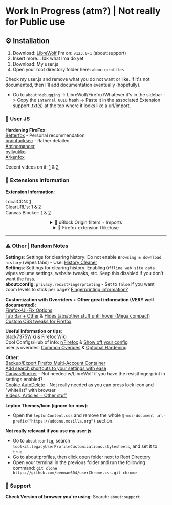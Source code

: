# Work In Progress (atm?) | Not really for Public use

## ⚙️ Installation

1. Download: [LibreWolf](https://librewolf.net) I'm on: `v123.0-1` (about:support)
2. Insert more... Idk what Ima do yet
3. Download: My user.js
4. Open your root directory folder here: `about:profiles`

Check my user.js and remove what you do not want or like. If it's not documented, then I'll add documentation eventually (hopefully).  


- Go to `about:debugging` -> LibreWolf/Firefox/Whatever it's in the sidebar -> Copy the `Internal UUID` hash -> Paste it in the associated Extension support .txt(s) at the top where it looks like a url/import.


### 📃 User JS


**Hardening FireFox**:  
[Betterfox](https://github.com/yokoffing/Betterfox) - Personal recommendation  
[brainfucksec](https://gist.github.com/brainfucksec/68e79da1c965aeaa4782914afd8f7fa2) - Rather detailed  
[Aminomancer](https://github.com/aminomancer/uc.css.js/blob/master/prefs/recommended.js)  
[pyllyukko](https://github.com/pyllyukko/user.js)  
[Arkenfox](https://github.com/arkenfox/user.js)  

Decent videos on it: [1](https://youtu.be/Fr8UFJzpNls) & [2](https://youtu.be/N8IOJiOFVEk)


### 🔎 Extensions Information

**Extension Information**:

LocalCDN: [1](https://www.reddit.com/r/firefox/comments/yd340m/do_you_need_a_cookie_manager_how_about_localcdn/its4xjv)  
ClearURL's: [1](https://www.reddit.com/r/uBlockOrigin/comments/rttrbp/no_longer_any_need_for_the_clearurl_extension/hqxddko) & [2](https://www.reddit.com/r/uBlockOrigin/comments/15smrxu/ublock_origin_is_the_only_extension_you_will_ever/jx64cvt)  
Canvas Blocker: [1](https://discuss.privacyguides.net/t/canvasblocker-firefox-extension/12298) & [2](https://www.reddit.com/r/firefox/comments/7tkw34/how_to_permanently_block_canvas_fingerprinting/dtdi7aq)  


<details>
  <summary align="center">🍻 uBlock Origin filters + Imports</summary>
  <br>

All the Filter lists I have enabled in uBlock Origin: ![Enabled uBlock Origin Filters](https://github.com/user-attachments/assets/d77a2254-d01f-49ac-8ee7-9a918ed9278a)



Links to custom filters from image above:  
[yokoffing's](https://github.com/yokoffing/filterlists#privacy)  
[AdguardFilters](https://github.com/AdguardTeam/AdGuardFilters)  
[Anudeep's Blacklist & Anudeep's Facebook Blacklist](https://github.com/anudeepND/blacklist)  
[Bypass Paywalls Clean filters](https://gitlab.com/magnolia1234/bypass-paywalls-clean-filters)  
[ClearURLs for uBo (unofficial)](https://github.com/DandelionSprout/adfilt/discussions/163)  
[Fanboy's Annoyance List](https://easylist.to)  
[HaGeZi's Personal DNS Blocklist](https://github.com/hagezi/dns-blocklists)  
[1Hosts (Lite)](https://github.com/badmojr/1Hosts)  
[uBlock-Origin-dev-filter – All Search Engines – Global](https://github.com/quenhus/uBlock-Origin-dev-filter)  
[More custom filter lists, found this not long ago, so I thought I'd share.](https://github.com/Universalizer/Universal-FilterLists#privacy)

</details>

<details>
  <summary align="center">🔌 Firefox extension I like/use</summary>
  <br>

| Extension                                                                                               | Optional                                                                                            |
|---------------------------------------------------------------------------------------------------------|-----------------------------------------------------------------------------------------------------|
| [Stylus](https://addons.mozilla.org/en-GB/firefox/addon/styl-us)                                        | [ClearURLs](https://addons.mozilla.org/en-GB/firefox/addon/clearurls)                               |
| [Vimium C](https://addons.mozilla.org/en-GB/firefox/addon/vimium-c)                                     | [Snap Links Plus](https://addons.mozilla.org/en-GB/firefox/addon/snaplinksplus)                     |
| [BlockTube](https://addons.mozilla.org/en-GB/firefox/addon/blocktube)                                   | [Copy All Tab Urls](https://addons.mozilla.org/en-GB/firefox/addon/copy-all-tab-urls-we)            |
| [Gesturefy](https://addons.mozilla.org/en-GB/firefox/addon/gesturefy)                                   | [Temporary Containers](https://addons.mozilla.org/en-GB/firefox/addon/temporary-containers)         |
| [Dark Reader](https://addons.mozilla.org/en-GB/firefox/addon/darkreader)                                | [Reddit Comment Collapser](https://addons.mozilla.org/en-GB/firefox/addon/reddit_comment_collapser) |
| [SponsorBlock](https://addons.mozilla.org/en-GB/firefox/addon/sponsorblock)                             |           |
| [Skip Redirect](https://addons.mozilla.org/en-GB/firefox/addon/skip-redirect)                           |           |
| [Violentmonkey](https://addons.mozilla.org/en-US/firefox/addon/violentmonkey)                           |           |
| [Firefox Color](https://addons.mozilla.org/en-GB/firefox/addon/firefox-color)                           |           |
| [Auto Highlight](https://addons.mozilla.org/en-GB/firefox/addon/auto_highlight)                         |           |
| [History Cleaner](https://addons.mozilla.org/en-GB/firefox/addon/history-cleaner)                       |           |
| [Augmented Steam](https://addons.mozilla.org/en-GB/firefox/addon/augmented-steam)                       |           |
| [Auto Tab Discard](https://addons.mozilla.org/en-GB/firefox/addon/auto-tab-discard)                     |           |
| [Joplin Web Clipper](https://addons.mozilla.org/en-GB/firefox/addon/joplin-web-clipper)                 |           |
| [Tab Session Manager](https://addons.mozilla.org/en-GB/firefox/addon/tab-session-manager)               |           |
| [Reddit Enhancement Suite](https://addons.mozilla.org/en-GB/firefox/addon/reddit-enhancement-suite)     |           |
| [Multi-Account Containers](https://addons.mozilla.org/en-GB/firefox/addon/multi-account-containers)     |           |
| [Bitwarden Password Manager](https://addons.mozilla.org/en-GB/firefox/addon/bitwarden-password-manager) |           |
| [Sound icon can pause & play](https://github.com/Godiesc/firefox-gx/tree/main/Extras/Play-Pause)        |           |

</details>


---


### ⚠️ Other | Random Notes

**Settings**: Settings for clearing history: Do not enable `Browsing & download history` (wipes tabs) - Use: [History Cleaner](https://addons.mozilla.org/en-GB/firefox/addon/history-cleaner)  
**Settings**: Settings for clearing history: Enabling `Offline web site data` wipes volume settings, website tweaks, etc. Keep this disabled if you don't want the fuss.  
**about:config**: `privacy.resistFingerprinting` - Set to `false` if you want zoom levels to stick per page? [Fingerprinting information?](https://www.reddit.com/r/firefox/comments/wi9vee/firefox_and_fingerprinting/ijae7ow/)  

**Customization with Overriders + Other great information (VERY well documented)**:  
[Firefox-UI-Fix Options](https://github.com/black7375/Firefox-UI-Fix/wiki/Options)  
[Tab Bar + Other](https://github.com/black7375/Firefox-UI-Fix/wiki/Options#tab-bar) & [Hides tabs/other stuff until hover (Mega compact)](https://github.com/black7375/Firefox-UI-Fix/wiki/Options#toolbar-overlap-mode)  
[Custom CSS tweaks for Firefox](https://github.com/Aris-t2/CustomCSSforFx)  


**Useful Information or tips**:  
[black7375Wiki](https://github.com/black7375/Firefox-UI-Fix/wiki/Tips) & [Firefox Wiki](https://www.reddit.com/r/firefox/wiki/index)  
Cool Configs/Hub of info: [r/Firefox](https://www.reddit.com/r/firefox) & [Show off your config](https://github.com/black7375/Firefox-UI-Fix/wiki/Show-Off-Your-Config)  
user.js overides: [Common Overides](https://github.com/yokoffing/Betterfox/wiki/Common-Overrides) & [Optional Hardening](https://github.com/yokoffing/Betterfox/wiki/Optional-Hardening)  

**Other**:  
[Backup/Export Firefox Multi-Account Container](https://superuser.com/questions/1394256/how-to-transfer-settings-of-extension-multi-account-containers-in-firefox)  
[Add search shortcuts to your settings with ease](https://mycroftproject.com)  
[CanvasBlocker](https://addons.mozilla.org/en-GB/firefox/addon/canvasblocker) - Not needed w/LibreWolf if you have the resistfingerprint in settings enabled?  
[Cookie AutoDelete](https://addons.mozilla.org/en-GB/firefox/addon/cookie-autodelete) - Not really needed as you can press lock icon and "whitelist" with browser  
[Videos, Articles + Other stuff](https://github.com/yokoffing/Betterfox?tab=readme-ov-file#recognition)  

**Lepton Themes/Icon (ignore for now)**:  

- Open the `leptonContent.css` and remove the whole `@-moz-document url-prefix("https://addons.mozilla.org")` section.  


**Not really relevant if you use my user.js**:  
- Go to `about:config`, search `toolkit.legacyUserProfileCustomizations.stylesheets`, and set it to `true`  
- Go to about:profiles, then click open folder next to Root Directory  
- Open your terminal in the previous folder and run the following command: `git clone https://github.com/benman604/userChrome.css.git chrome`  


### 🚦 Support

**Check Version of browser you're using**: Search: `about:support`  
